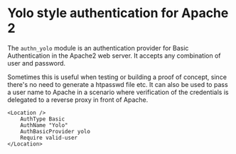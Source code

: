Yolo style authentication for Apache 2
======================================

The `authn_yolo` module is an authentication provider for Basic Authentication
in the Apache2 web server. It accepts any combination of user and password.

Sometimes this is useful when testing or building a proof of concept, since
there's no need to generate a htpasswd file etc. It can also be used to pass a
user name to Apache in a scenario where verification of the credentials is
delegated to a reverse proxy in front of Apache.

```
<Location />
    AuthType Basic
    AuthName "Yolo"
    AuthBasicProvider yolo
    Require valid-user
</Location>
```
